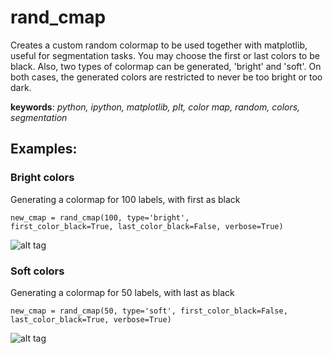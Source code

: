 # rand_cmap
Creates a custom random colormap to be used together with matplotlib, useful for segmentation tasks. You may choose the first or last colors to be black. Also, two types of colormap can be generated, 'bright' and 'soft'. On both cases, the generated colors are restricted to never be too bright or too dark.

**keywords**: *python, ipython, matplotlib, plt, color map, random, colors, segmentation*

## Examples:

### Bright colors

Generating a colormap for 100 labels, with first as black

<code>new_cmap = rand_cmap(100, type='bright', first_color_black=True, last_color_black=False, verbose=True)</code>


![alt tag](http://i.imgur.com/QO2hzOA.png)

### Soft colors

Generating a colormap for 50 labels, with last as black

<code>new_cmap = rand_cmap(50, type='soft', first_color_black=False, last_color_black=True, verbose=True)</code>

![alt tag](http://i.imgur.com/8CL9N0m.png)
